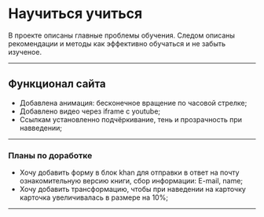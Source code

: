 # Научиться учиться

В проекте описаны главные проблемы обучения. Следом описаны рекомендации и методы как эффективно обучаться и не забыть изученое.

---

## Функционал сайта

- Добавлена анимация: бесконечное вращение по часовой стрелке;
- Добавлено видео через iframe с youtube;
- Ссылкам установленно подчёркивание, тень и прозрачность при навведении;

---

### Планы по доработке

- Хочу добавить форму в блок khan для отправки в ответ на почту ознакомительную версию книги, сбор информации: E-mail, name;
- Хочу добавить трансформацию, чтобы при наведении на карточку карточка увеличивалась в размере на 10%;

---

